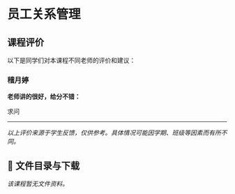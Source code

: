 # 员工关系管理

## 课程评价

以下是同学们对本课程不同老师的评价和建议：

### 稽月婷

**老师讲的很好，给分不错：**

求问

---

*以上评价来源于学生反馈，仅供参考。具体情况可能因学期、班级等因素而有所不同。*
## 📄 文件目录与下载

_该课程暂无文件资料。_
